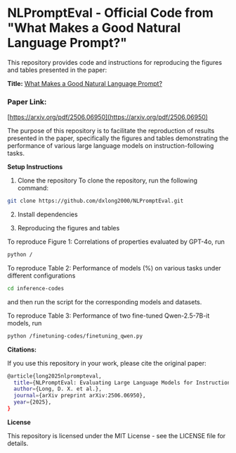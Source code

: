 # NLPromptEval - Official Code from "What Makes a Good Natural Language Prompt?"

This repository provides code and instructions for reproducing the figures and tables presented in the paper:

**Title:** [What Makes a Good Natural Language Prompt?](https://arxiv.org/pdf/2506.06950)

### Paper Link:
[https://arxiv.org/pdf/2506.06950](https://arxiv.org/pdf/2506.06950)

The purpose of this repository is to facilitate the reproduction of results presented in the paper, specifically the figures and tables demonstrating the performance of various large language models on instruction-following tasks.


**Setup Instructions**
1. Clone the repository
To clone the repository, run the following command:

```sh
git clone https://github.com/dxlong2000/NLPromptEval.git
```

2. Install dependencies

3. Reproducing the figures and tables

To reproduce Figure 1: Correlations of properties evaluated by GPT-4o, run 
```sh
python / 
```

To reproduce Table 2: Performance of models (%) on various tasks under different configurations
```sh
cd inference-codes
```
and then run the script for the corresponding models and datasets.

To reproduce Table 3: Performance of two fine-tuned Qwen-2.5-7B-it models, run 
```sh
python /finetuning-codes/finetuning_qwen.py
```


**Citations:**

If you use this repository in your work, please cite the original paper:

```sh
@article{long2025nlprompteval,
  title={NLPromptEval: Evaluating Large Language Models for Instruction Following},
  author={Long, D. X. et al.},
  journal={arXiv preprint arXiv:2506.06950},
  year={2025},
}
```

**License**

This repository is licensed under the MIT License - see the LICENSE file for details.